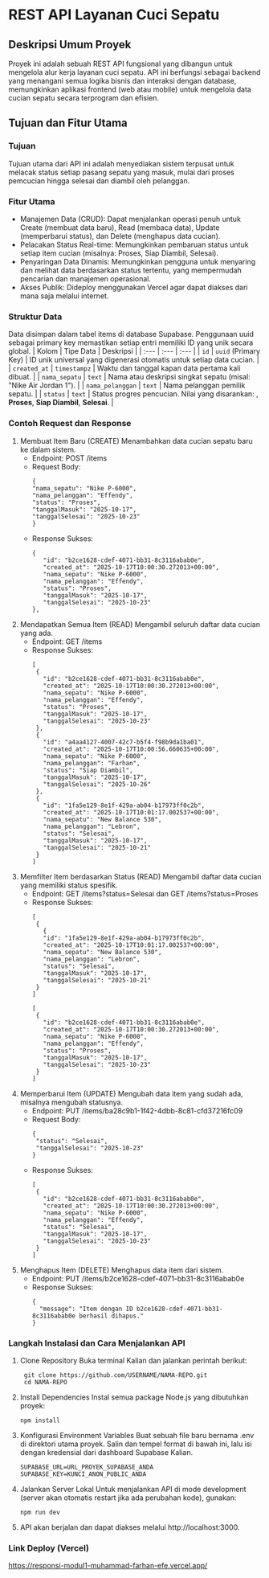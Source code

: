 # REST API Layanan Cuci Sepatu 
## Deskripsi Umum Proyek
Proyek ini adalah sebuah REST API fungsional yang dibangun untuk mengelola alur kerja layanan cuci sepatu. API ini berfungsi sebagai backend yang menangani semua logika bisnis dan interaksi dengan database, memungkinkan aplikasi frontend (web atau mobile) untuk mengelola data cucian sepatu secara terprogram dan efisien.

## Tujuan dan Fitur Utama
### Tujuan
Tujuan utama dari API ini adalah menyediakan sistem terpusat untuk melacak status setiap pasang sepatu yang masuk, mulai dari proses pemcucian hingga selesai dan diambil oleh pelanggan.

### Fitur Utama
- Manajemen Data (CRUD): Dapat menjalankan operasi penuh untuk Create (membuat data baru), Read (membaca data), Update (memperbarui status), dan Delete (menghapus data cucian).
- Pelacakan Status Real-time: Memungkinkan pembaruan status untuk setiap item cucian (misalnya: Proses, Siap Diambil, Selesai).
- Penyaringan Data Dinamis: Memungkinkan pengguna untuk menyaring dan melihat data berdasarkan status tertentu, yang mempermudah pencarian dan manajemen operasional.
- Akses Publik: Dideploy menggunakan Vercel agar dapat diakses dari mana saja melalui internet.

### Struktur Data
Data disimpan dalam tabel items di database Supabase. Penggunaan uuid sebagai primary key memastikan setiap entri memiliki ID yang unik secara global.
| Kolom | Tipe Data | Deskripsi |
| :--- | :--- | :--- |
| `id` | `uuid` (Primary Key) | ID unik universal yang digenerasi otomatis untuk setiap data cucian. |
| `created_at` | `timestampz` | Waktu dan tanggal kapan data pertama kali dibuat. |
| `nama_sepatu` | `text` | Nama atau deskripsi singkat sepatu (misal: "Nike Air Jordan 1"). |
| `nama_pelanggan` | `text` | Nama pelanggan pemilik sepatu. |
| `status` | `text` | Status progres pencucian. Nilai yang disarankan: , **Proses**, **Siap Diambil**, **Selesai**. |

### Contoh Request dan Response
1. Membuat Item Baru (CREATE)
   Menambahkan data cucian sepatu baru ke dalam sistem.
   - Endpoint: POST /items
   - Request Body:
     ```
     {
     "nama_sepatu": "Nike P-6000",
     "nama_pelanggan": "Effendy",
     "status": "Proses",
     "tanggalMasuk": "2025-10-17",
     "tanggalSelesai": "2025-10-23"
     }
   - Response Sukses:
     ```
     {
        "id": "b2ce1628-cdef-4071-bb31-8c3116abab0e",
        "created_at": "2025-10-17T10:00:30.272013+00:00",
        "nama_sepatu": "Nike P-6000",
        "nama_pelanggan": "Effendy",
        "status": "Proses",
        "tanggalMasuk": "2025-10-17",
        "tanggalSelesai": "2025-10-23"
     },
2. Mendapatkan Semua Item (READ)
   Mengambil seluruh daftar data cucian yang ada.
   - Endpoint: GET /items
   - Response Sukses:
     ```
     [
      {
        "id": "b2ce1628-cdef-4071-bb31-8c3116abab0e",
        "created_at": "2025-10-17T10:00:30.272013+00:00",
        "nama_sepatu": "Nike P-6000",
        "nama_pelanggan": "Effendy",
        "status": "Proses",
        "tanggalMasuk": "2025-10-17",
        "tanggalSelesai": "2025-10-23"
      },
      {
        "id": "a4aa4127-4007-42c7-b5f4-f98b9da1ba01",
        "created_at": "2025-10-17T10:00:56.660635+00:00",
        "nama_sepatu": "Nike P-6000",
        "nama_pelanggan": "Farhan",
        "status": "Siap Diambil",
        "tanggalMasuk": "2025-10-17",
        "tanggalSelesai": "2025-10-26"
      },
      {
        "id": "1fa5e129-8e1f-429a-ab04-b17973ff0c2b",
        "created_at": "2025-10-17T10:01:17.002537+00:00",
        "nama_sepatu": "New Balance 530",
        "nama_pelanggan": "Lebron",
        "status": "Selesai",
        "tanggalMasuk": "2025-10-17",
        "tanggalSelesai": "2025-10-21"
      }
     ]
3. Memfilter Item berdasarkan Status (READ)
   Mengambil daftar data cucian yang memiliki status spesifik.
   - Endpoint: GET /items?status=Selesai dan GET /items?status=Proses
   - Response Sukses:
     ```
     [
      {
        {
        "id": "1fa5e129-8e1f-429a-ab04-b17973ff0c2b",
        "created_at": "2025-10-17T10:01:17.002537+00:00",
        "nama_sepatu": "New Balance 530",
        "nama_pelanggan": "Lebron",
        "status": "Selesai",
        "tanggalMasuk": "2025-10-17",
        "tanggalSelesai": "2025-10-21"
      }
     ]

     [
      {
        "id": "b2ce1628-cdef-4071-bb31-8c3116abab0e",
        "created_at": "2025-10-17T10:00:30.272013+00:00",
        "nama_sepatu": "Nike P-6000",
        "nama_pelanggan": "Effendy",
        "status": "Proses",
        "tanggalMasuk": "2025-10-17",
        "tanggalSelesai": "2025-10-23"
      }
     ]

4. Memperbarui Item (UPDATE)
   Mengubah data item yang sudah ada, misalnya mengubah statusnya.
   - Endpoint: PUT /items/ba28c9b1-1f42-4dbb-8c81-cfd37216fc09
   - Request Body:
     ```
     {
      "status": "Selesai",
      "tanggalSelesai": "2025-10-23" 
     }

   - Response Sukses:
     ```
     [
      {
        "id": "b2ce1628-cdef-4071-bb31-8c3116abab0e",
        "created_at": "2025-10-17T10:00:30.272013+00:00",
        "nama_sepatu": "Nike P-6000",
        "nama_pelanggan": "Effendy",
        "status": "Selesai",
        "tanggalMasuk": "2025-10-17",
        "tanggalSelesai": "2025-10-23"
      }
     ]
     
5. Menghapus Item (DELETE)
   Menghapus data item dari sistem.
   - Endpoint: PUT /items/b2ce1628-cdef-4071-bb31-8c3116abab0e
   - Response Sukses:
     ```
     {
       "message": "Item dengan ID b2ce1628-cdef-4071-bb31-8c3116abab0e berhasil dihapus."
     }

### Langkah Instalasi dan Cara Menjalankan API
1. Clone Repository Buka terminal Kalian dan jalankan perintah berikut:
   ```
    git clone https://github.com/USERNAME/NAMA-REPO.git
    cd NAMA-REPO

2. Install Dependencies Instal semua package Node.js yang dibutuhkan proyek:
   ```
   npm install

3. Konfigurasi Environment Variables Buat sebuah file baru bernama .env di direktori utama proyek. Salin dan tempel format di bawah ini, lalu isi dengan kredensial dari dashboard Supabase Kalian.
   ```
   SUPABASE_URL=URL_PROYEK_SUPABASE_ANDA
   SUPABASE_KEY=KUNCI_ANON_PUBLIC_ANDA

4. Jalankan Server Lokal Untuk menjalankan API di mode development (server akan otomatis restart jika ada perubahan kode), gunakan:
   ```
   npm run dev

5. API akan berjalan dan dapat diakses melalui http://localhost:3000.

### Link Deploy (Vercel)
https://responsi-modul1-muhammad-farhan-efe.vercel.app/






